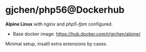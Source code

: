 # gjchen/php56@Dockerhub
**Alpine Linux** with *nginx* and *php5-fpm* configured.
* Base docker image: https://hub.docker.com/r/gjchen/alpine/

Minimal setup, insatll extra extensions by cases.
